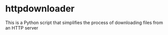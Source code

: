 # httpdownloader
This is a Python script that simplifies the process of downloading files from an HTTP server
